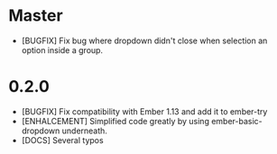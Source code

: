 # Master

- [BUGFIX] Fix bug where dropdown didn't close when selection an option inside a group.

# 0.2.0

- [BUGFIX] Fix compatibility with Ember 1.13 and add it to ember-try
- [ENHALCEMENT] Simplified code greatly by using ember-basic-dropdown underneath.
- [DOCS] Several typos